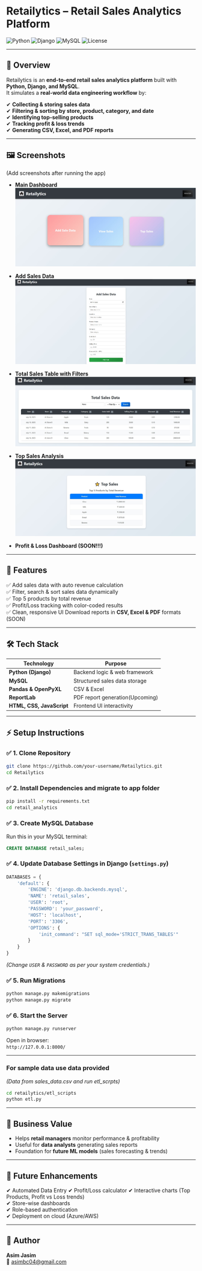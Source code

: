 # Retailytics – Retail Sales Analytics Platform

![Python](https://img.shields.io/badge/Python-3.11-blue?logo=python)
![Django](https://img.shields.io/badge/Django-5.0-green?logo=django)
![MySQL](https://img.shields.io/badge/MySQL-8.0-orange?logo=mysql)
![License](https://img.shields.io/badge/License-MIT-yellow)

---

## 📌 Overview

Retailytics is an **end-to-end retail sales analytics platform** built with **Python, Django, and MySQL**.  
It simulates a **real-world data engineering workflow** by:

✔ **Collecting & storing sales data**  
✔ **Filtering & sorting by store, product, category, and date**  
✔ **Identifying top-selling products**  
✔ **Tracking profit & loss trends**  
✔ **Generating CSV, Excel, and PDF reports**

---

## 🖼 Screenshots

(Add screenshots after running the app)

- **Main Dashboard**  
![Main Dashboard](screenshots/main.jpg)

- **Add Sales Data**  
![Add Sales](screenshots/add_sales.jpg)

- **Total Sales Table with Filters**  
![Total Sales](screenshots/sales_list.jpg)

- **Top Sales Analysis**  
![Top Sales](screenshots/top_sales.jpg)

- **Profit & Loss Dashboard (SOON!!!)**  

---

## 🚀 Features

✅ Add sales data with auto revenue calculation  
✅ Filter, search & sort sales data dynamically  
✅ Top 5 products by total revenue  
✅ Profit/Loss tracking with color-coded results  
✅ Clean, responsive UI
 Download reports in **CSV, Excel & PDF** formats  (SOON)


---

## 🛠 Tech Stack

| **Technology** | **Purpose** |
|-----------------|-------------|
| **Python (Django)** | Backend logic & web framework |
| **MySQL** | Structured sales data storage |
| **Pandas & OpenPyXL** | CSV & Excel |
| **ReportLab** | PDF report generation(Upcoming) |
| **HTML, CSS, JavaScript** | Frontend UI interactivity |

---

## ⚡ Setup Instructions

### ✅ 1. Clone Repository
```bash
git clone https://github.com/your-username/Retailytics.git
cd Retailytics
```

### ✅ 2. Install Dependencies and migrate to app folder
```bash
pip install -r requirements.txt
cd retail_analytics
```

### ✅ 3. Create MySQL Database
Run this in your MySQL terminal:
```sql
CREATE DATABASE retail_sales;
```

### ✅ 4. Update Database Settings in Django (`settings.py`)
```python
DATABASES = {
    'default': {
        'ENGINE': 'django.db.backends.mysql',
        'NAME': 'retail_sales',
        'USER': 'root',
        'PASSWORD': 'your_password',
        'HOST': 'localhost',
        'PORT': '3306',
        'OPTIONS': {
            'init_command': "SET sql_mode='STRICT_TRANS_TABLES'"
        }
    }
}
```

*(Change `USER` & `PASSWORD` as per your system credentials.)*

### ✅ 5. Run Migrations
```bash
python manage.py makemigrations
python manage.py migrate
```

### ✅ 6. Start the Server
```bash
python manage.py runserver
```
Open in browser:  
`http://127.0.0.1:8000/`

---
### For sample data use data provided
*(Data from sales_data.csv and run etl_scrpts)*
```bash 
cd retailytics/etl_scripts
python etl.py
```

---

## 🎯 Business Value

- Helps **retail managers** monitor performance & profitability  
- Useful for **data analysts** generating sales reports  
- Foundation for **future ML models** (sales forecasting & trends)

---

## 🔮 Future Enhancements

✔ Automated Data Entry
✔ Profit/Loss calculator
✔ Interactive charts (Top Products, Profit vs Loss trends)  
✔ Store-wise dashboards  
✔ Role-based authentication  
✔ Deployment on cloud (Azure/AWS)

---

## 🙋 Author

**Asim Jasim**  
📧 asimbc04@gmail.com 
